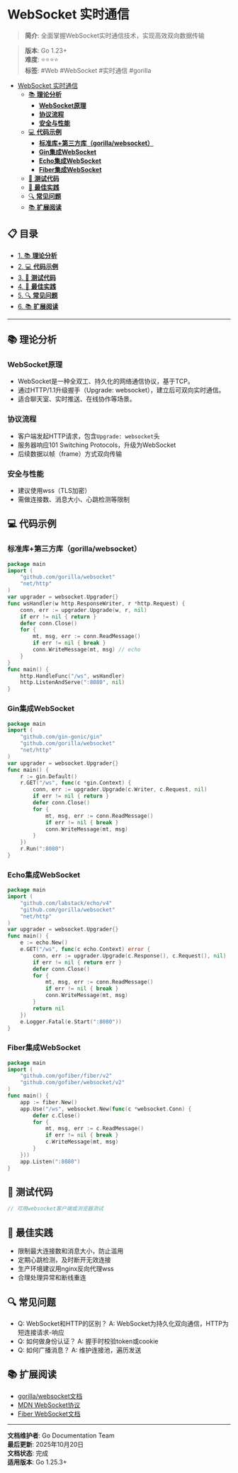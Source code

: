 ﻿# WebSocket 实时通信

> **简介**: 全面掌握WebSocket实时通信技术，实现高效双向数据传输

> **版本**: Go 1.23+  
> **难度**: ⭐⭐⭐⭐  
> **标签**: #Web #WebSocket #实时通信 #gorilla

<!-- TOC START -->
- [WebSocket 实时通信](#websocket-实时通信)
  - [📚 **理论分析**](#-理论分析)
    - [**WebSocket原理**](#websocket原理)
    - [**协议流程**](#协议流程)
    - [**安全与性能**](#安全与性能)
  - [💻 **代码示例**](#-代码示例)
    - [**标准库+第三方库（gorilla/websocket）**](#标准库第三方库gorillawebsocket)
    - [**Gin集成WebSocket**](#gin集成websocket)
    - [**Echo集成WebSocket**](#echo集成websocket)
    - [**Fiber集成WebSocket**](#fiber集成websocket)
  - [🧪 **测试代码**](#-测试代码)
  - [🎯 **最佳实践**](#-最佳实践)
  - [🔍 **常见问题**](#-常见问题)
  - [📚 **扩展阅读**](#-扩展阅读)
<!-- TOC END -->


## 📋 目录

- [1. 📚 **理论分析**](#-理论分析)
- [2. 💻 **代码示例**](#-代码示例)
- [3. 🧪 **测试代码**](#-测试代码)
- [4. 🎯 **最佳实践**](#-最佳实践)
- [5. 🔍 **常见问题**](#-常见问题)
- [6. 📚 **扩展阅读**](#-扩展阅读)

---

## 📚 **理论分析**

### **WebSocket原理**

- WebSocket是一种全双工、持久化的网络通信协议，基于TCP。
- 通过HTTP/1.1升级握手（Upgrade: websocket），建立后可双向实时通信。
- 适合聊天室、实时推送、在线协作等场景。

### **协议流程**

- 客户端发起HTTP请求，包含`Upgrade: websocket`头
- 服务器响应101 Switching Protocols，升级为WebSocket
- 后续数据以帧（frame）方式双向传输

### **安全与性能**

- 建议使用wss（TLS加密）
- 需做连接数、消息大小、心跳检测等限制

## 💻 **代码示例**

### **标准库+第三方库（gorilla/websocket）**

```go
package main
import (
    "github.com/gorilla/websocket"
    "net/http"
)
var upgrader = websocket.Upgrader{}
func wsHandler(w http.ResponseWriter, r *http.Request) {
    conn, err := upgrader.Upgrade(w, r, nil)
    if err != nil { return }
    defer conn.Close()
    for {
        mt, msg, err := conn.ReadMessage()
        if err != nil { break }
        conn.WriteMessage(mt, msg) // echo
    }
}
func main() {
    http.HandleFunc("/ws", wsHandler)
    http.ListenAndServe(":8080", nil)
}
```

### **Gin集成WebSocket**

```go
package main
import (
    "github.com/gin-gonic/gin"
    "github.com/gorilla/websocket"
    "net/http"
)
var upgrader = websocket.Upgrader{}
func main() {
    r := gin.Default()
    r.GET("/ws", func(c *gin.Context) {
        conn, err := upgrader.Upgrade(c.Writer, c.Request, nil)
        if err != nil { return }
        defer conn.Close()
        for {
            mt, msg, err := conn.ReadMessage()
            if err != nil { break }
            conn.WriteMessage(mt, msg)
        }
    })
    r.Run(":8080")
}
```

### **Echo集成WebSocket**

```go
package main
import (
    "github.com/labstack/echo/v4"
    "github.com/gorilla/websocket"
    "net/http"
)
var upgrader = websocket.Upgrader{}
func main() {
    e := echo.New()
    e.GET("/ws", func(c echo.Context) error {
        conn, err := upgrader.Upgrade(c.Response(), c.Request(), nil)
        if err != nil { return err }
        defer conn.Close()
        for {
            mt, msg, err := conn.ReadMessage()
            if err != nil { break }
            conn.WriteMessage(mt, msg)
        }
        return nil
    })
    e.Logger.Fatal(e.Start(":8080"))
}
```

### **Fiber集成WebSocket**

```go
package main
import (
    "github.com/gofiber/fiber/v2"
    "github.com/gofiber/websocket/v2"
)
func main() {
    app := fiber.New()
    app.Use("/ws", websocket.New(func(c *websocket.Conn) {
        defer c.Close()
        for {
            mt, msg, err := c.ReadMessage()
            if err != nil { break }
            c.WriteMessage(mt, msg)
        }
    }))
    app.Listen(":8080")
}
```

## 🧪 **测试代码**

```go
// 可用websocket客户端或浏览器测试
```

## 🎯 **最佳实践**

- 限制最大连接数和消息大小，防止滥用
- 定期心跳检测，及时断开无效连接
- 生产环境建议用nginx反向代理wss
- 合理处理异常和断线重连

## 🔍 **常见问题**

- Q: WebSocket和HTTP的区别？
  A: WebSocket为持久化双向通信，HTTP为短连接请求-响应
- Q: 如何做身份认证？
  A: 握手时校验token或cookie
- Q: 如何广播消息？
  A: 维护连接池，遍历发送

## 📚 **扩展阅读**

- [gorilla/websocket文档](https://pkg.go.dev/github.com/gorilla/websocket)
- [MDN WebSocket协议](https://developer.mozilla.org/zh-CN/docs/Web/API/WebSockets_API)
- [Fiber WebSocket文档](https://docs.gofiber.io/api/websocket)

---

**文档维护者**: Go Documentation Team  
**最后更新**: 2025年10月20日  
**文档状态**: 完成  
**适用版本**: Go 1.25.3+
